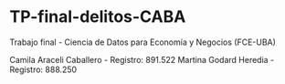 # TP-final-delitos-CABA
Trabajo final - Ciencia de Datos para Economía y Negocios (FCE-UBA)

Camila Araceli Caballero - Registro: 891.522
Martina Godard Heredia - Registro: 888.250
